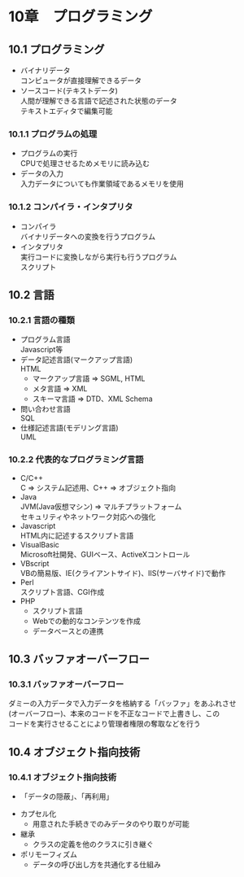 # 10章　プログラミング
## 10.1 プログラミング
* バイナリデータ  
コンピュータが直接理解できるデータ
* ソースコード(テキストデータ)  
人間が理解できる言語で記述された状態のデータ  
テキストエディタで編集可能

### 10.1.1 プログラムの処理
* プログラムの実行  
CPUで処理させるためメモリに読み込む
* データの入力  
入力データについても作業領域であるメモリを使用

### 10.1.2 コンパイラ・インタプリタ
* コンパイラ  
バイナリデータへの変換を行うプログラム
* インタプリタ  
実行コードに変換しながら実行も行うプログラム  
スクリプト  

## 10.2 言語
### 10.2.1 言語の種類
* プログラム言語  
Javascript等
* データ記述言語(マークアップ言語)  
HTML
	- マークアップ言語 => SGML, HTML
	- メタ言語 => XML
	- スキーマ言語 => DTD、XML Schema
* 問い合わせ言語  
SQL
* 仕様記述言語(モデリング言語)  
UML

### 10.2.2 代表的なプログラミング言語
* C/C++  
C => システム記述用、C++ => オブジェクト指向
* Java  
JVM(Java仮想マシン) => マルチプラットフォーム  
セキュリティやネットワーク対応への強化
* Javascript  
HTML内に記述するスクリプト言語
* VisualBasic  
Microsoft社開発、GUIベース、ActiveXコントロール
* VBscript  
VBの簡易版、IE(クライアントサイド)、IIS(サーバサイド)で動作
* Perl  
スクリプト言語、CGI作成
* PHP
	- スクリプト言語
	- Webでの動的なコンテンツを作成
	- データベースとの連携

## 10.3 バッファオーバーフロー
### 10.3.1 バッファオーバーフロー  
ダミーの入力データで入力データを格納する「バッファ」をあふれさせ  
(オーバーフロー)、本来のコードを不正なコードで上書きし、この  
コードを実行させることにより管理者権限の奪取などを行う

## 10.4 オブジェクト指向技術
### 10.4.1 オブジェクト指向技術
- 「データの隠蔽」、「再利用」
* カプセル化
	- 用意された手続きでのみデータのやり取りが可能
* 継承
	- クラスの定義を他のクラスに引き継ぐ
* ポリモーフィズム
	- データの呼び出し方を共通化する仕組み